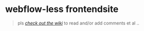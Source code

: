 webflow-less frontendsite 
========================

> pls _[check out the wiki](https://github.com/sskenner/frontendsite/wiki/thoughts-n-stuff)_ to read and/or add comments et al ..
